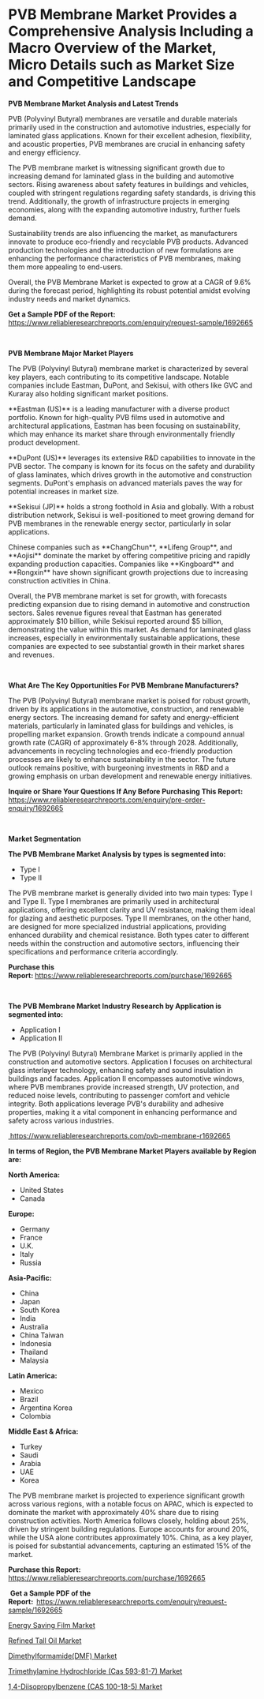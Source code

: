 <p><h1>PVB Membrane Market Provides a Comprehensive Analysis Including a Macro Overview of the Market, Micro Details such as Market Size and Competitive Landscape</h1></p><p><strong>PVB Membrane Market Analysis and Latest Trends</strong></p>
<p><p>PVB (Polyvinyl Butyral) membranes are versatile and durable materials primarily used in the construction and automotive industries, especially for laminated glass applications. Known for their excellent adhesion, flexibility, and acoustic properties, PVB membranes are crucial in enhancing safety and energy efficiency. </p><p>The PVB membrane market is witnessing significant growth due to increasing demand for laminated glass in the building and automotive sectors. Rising awareness about safety features in buildings and vehicles, coupled with stringent regulations regarding safety standards, is driving this trend. Additionally, the growth of infrastructure projects in emerging economies, along with the expanding automotive industry, further fuels demand. </p><p>Sustainability trends are also influencing the market, as manufacturers innovate to produce eco-friendly and recyclable PVB products. Advanced production technologies and the introduction of new formulations are enhancing the performance characteristics of PVB membranes, making them more appealing to end-users. </p><p>Overall, the PVB Membrane Market is expected to grow at a CAGR of 9.6% during the forecast period, highlighting its robust potential amidst evolving industry needs and market dynamics.</p></p>
<p><strong>Get a Sample PDF of the Report:&nbsp;</strong> <a href="https://www.reliableresearchreports.com/enquiry/request-sample/1692665?utm_campaign=7&utm_medium=2&utm_source=Github&utm_content=ia&utm_term=08012025&utm_id=pvb-membrane">https://www.reliableresearchreports.com/enquiry/request-sample/1692665</a></p>
<p>&nbsp;</p>
<p><strong>PVB Membrane Major Market Players</strong></p>
<p><p>The PVB (Polyvinyl Butyral) membrane market is characterized by several key players, each contributing to its competitive landscape. Notable companies include Eastman, DuPont, and Sekisui, with others like GVC and Kuraray also holding significant market positions.</p><p>**Eastman (US)** is a leading manufacturer with a diverse product portfolio. Known for high-quality PVB films used in automotive and architectural applications, Eastman has been focusing on sustainability, which may enhance its market share through environmentally friendly product development.</p><p>**DuPont (US)** leverages its extensive R&D capabilities to innovate in the PVB sector. The company is known for its focus on the safety and durability of glass laminates, which drives growth in the automotive and construction segments. DuPont's emphasis on advanced materials paves the way for potential increases in market size.</p><p>**Sekisui (JP)** holds a strong foothold in Asia and globally. With a robust distribution network, Sekisui is well-positioned to meet growing demand for PVB membranes in the renewable energy sector, particularly in solar applications.</p><p>Chinese companies such as **ChangChun**, **Lifeng Group**, and **Aojisi** dominate the market by offering competitive pricing and rapidly expanding production capacities. Companies like **Kingboard** and **Rongxin** have shown significant growth projections due to increasing construction activities in China.</p><p>Overall, the PVB membrane market is set for growth, with forecasts predicting expansion due to rising demand in automotive and construction sectors. Sales revenue figures reveal that Eastman has generated approximately $10 billion, while Sekisui reported around $5 billion, demonstrating the value within this market. As demand for laminated glass increases, especially in environmentally sustainable applications, these companies are expected to see substantial growth in their market shares and revenues.</p></p>
<p>&nbsp;</p>
<p><strong>What Are The Key Opportunities For PVB Membrane Manufacturers?</strong></p>
<p><p>The PVB (Polyvinyl Butyral) membrane market is poised for robust growth, driven by its applications in the automotive, construction, and renewable energy sectors. The increasing demand for safety and energy-efficient materials, particularly in laminated glass for buildings and vehicles, is propelling market expansion. Growth trends indicate a compound annual growth rate (CAGR) of approximately 6-8% through 2028. Additionally, advancements in recycling technologies and eco-friendly production processes are likely to enhance sustainability in the sector. The future outlook remains positive, with burgeoning investments in R&D and a growing emphasis on urban development and renewable energy initiatives.</p></p>
<p><strong>Inquire or Share Your Questions If Any Before Purchasing This Report:</strong> <a href="https://www.reliableresearchreports.com/enquiry/pre-order-enquiry/1692665?utm_campaign=7&utm_medium=2&utm_source=Github&utm_content=ia&utm_term=08012025&utm_id=pvb-membrane">https://www.reliableresearchreports.com/enquiry/pre-order-enquiry/1692665</a></p>
<p>&nbsp;</p>
<p><strong>Market Segmentation</strong></p>
<p><strong>The PVB Membrane Market Analysis by types is segmented into:</strong></p>
<p><ul><li>Type I</li><li>Type II</li></ul></p>
<p><p>The PVB membrane market is generally divided into two main types: Type I and Type II. Type I membranes are primarily used in architectural applications, offering excellent clarity and UV resistance, making them ideal for glazing and aesthetic purposes. Type II membranes, on the other hand, are designed for more specialized industrial applications, providing enhanced durability and chemical resistance. Both types cater to different needs within the construction and automotive sectors, influencing their specifications and performance criteria accordingly.</p></p>
<p><strong>Purchase this Report:&nbsp;</strong><a href="https://www.reliableresearchreports.com/purchase/1692665?utm_campaign=7&utm_medium=2&utm_source=Github&utm_content=ia&utm_term=08012025&utm_id=pvb-membrane">https://www.reliableresearchreports.com/purchase/1692665</a></p>
<p>&nbsp;</p>
<p><strong>The PVB Membrane Market Industry Research by Application is segmented into:</strong></p>
<p><ul><li>Application I</li><li>Application II</li></ul></p>
<p><p>The PVB (Polyvinyl Butyral) Membrane Market is primarily applied in the construction and automotive sectors. Application I focuses on architectural glass interlayer technology, enhancing safety and sound insulation in buildings and facades. Application II encompasses automotive windows, where PVB membranes provide increased strength, UV protection, and reduced noise levels, contributing to passenger comfort and vehicle integrity. Both applications leverage PVB's durability and adhesive properties, making it a vital component in enhancing performance and safety across various industries.</p></p>
<p><a href="https://www.reliableresearchreports.com/pvb-membrane-r1692665?utm_campaign=7&utm_medium=2&utm_source=Github&utm_content=ia&utm_term=08012025&utm_id=pvb-membrane">&nbsp;https://www.reliableresearchreports.com/pvb-membrane-r1692665</a></p>
<p><strong>In terms of Region, the PVB Membrane Market Players available by Region are:</strong></p>
<p>
    <p> <strong> North America: </strong>
        <ul>
            <li>United States</li>
            <li>Canada</li>
        </ul>
        </p> 
    <p> <strong> Europe: </strong>
        <ul>
            <li>Germany</li>
            <li>France</li>
            <li>U.K.</li>
            <li>Italy</li>
            <li>Russia</li>
        </ul>
        </p> 
    <p> <strong> Asia-Pacific: </strong>
        <ul>
            <li>China</li>
            <li>Japan</li>
            <li>South Korea</li>
            <li>India</li>
            <li>Australia</li>
            <li>China Taiwan</li>
            <li>Indonesia</li>
            <li>Thailand</li>
            <li>Malaysia</li>
        </ul>
        </p> 
    <p> <strong> Latin America: </strong>
        <ul>
            <li>Mexico</li>
            <li>Brazil</li>
            <li>Argentina Korea</li>
            <li>Colombia</li>
        </ul>
        </p> 
    <p> <strong> Middle East & Africa: </strong>
        <ul>
            <li>Turkey</li>
            <li>Saudi</li>
            <li>Arabia</li>
            <li>UAE</li>
            <li>Korea</li>
        </ul>
    </p>
    </p>
<p><p>The PVB membrane market is projected to experience significant growth across various regions, with a notable focus on APAC, which is expected to dominate the market with approximately 40% share due to rising construction activities. North America follows closely, holding about 25%, driven by stringent building regulations. Europe accounts for around 20%, while the USA alone contributes approximately 10%. China, as a key player, is poised for substantial advancements, capturing an estimated 15% of the market.</p></p>
<p><strong>Purchase this Report: </strong><a href="https://www.reliableresearchreports.com/purchase/1692665?utm_campaign=7&utm_medium=2&utm_source=Github&utm_content=ia&utm_term=08012025&utm_id=pvb-membrane">https://www.reliableresearchreports.com/purchase/1692665</a></p>
<p>&nbsp;<strong>Get a Sample PDF of the Report:&nbsp;&nbsp;</strong><a href="https://www.reliableresearchreports.com/enquiry/request-sample/1692665?utm_campaign=7&utm_medium=2&utm_source=Github&utm_content=ia&utm_term=08012025&utm_id=pvb-membrane">https://www.reliableresearchreports.com/enquiry/request-sample/1692665</a></p>
<p><strong></strong></p>
<p><p><a href="https://github.com/FahadAhmed223/Market-Research-Report-List-1/blob/main/energy-saving-film-market.md?utm_campaign=7&utm_medium=2&utm_source=Github&utm_content=ia&utm_term=08012025&utm_id=pvb-membrane">Energy Saving Film Market</a></p><p><a href="https://github.com/angelajermaine/Market-Research-Report-List-5/blob/main/refined-tall-oil-market.md?utm_campaign=7&utm_medium=2&utm_source=Github&utm_content=ia&utm_term=08012025&utm_id=pvb-membrane">Refined Tall Oil Market</a></p><p><a href="https://github.com/sherikacas30/Market-Research-Report-List-1/blob/main/dimethylformamidedmf-market.md?utm_campaign=7&utm_medium=2&utm_source=Github&utm_content=ia&utm_term=08012025&utm_id=pvb-membrane">Dimethylformamide(DMF) Market</a></p><p><a href="https://github.com/oliveroste6/Market-Research-Report-List-1/blob/main/trimethylamine-hydrochloride-cas-593-81-7-market.md?utm_campaign=7&utm_medium=2&utm_source=Github&utm_content=ia&utm_term=08012025&utm_id=pvb-membrane">Trimethylamine Hydrochloride (Cas 593-81-7) Market</a></p><p><a href="https://github.com/NargisHussain432/Market-Research-Report-List-1/blob/main/14-diisopropylbenzene-cas-100-18-5-market.md?utm_campaign=7&utm_medium=2&utm_source=Github&utm_content=ia&utm_term=08012025&utm_id=pvb-membrane">1,4-Diisopropylbenzene (CAS 100-18-5) Market</a></p></p>